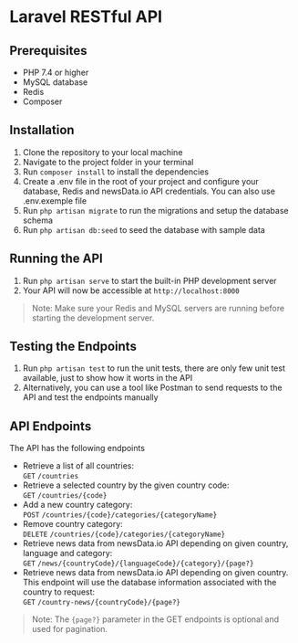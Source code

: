 # Laravel RESTful API

## Prerequisites
- PHP 7.4 or higher
- MySQL database
- Redis
- Composer

## Installation
1. Clone the repository to your local machine
2. Navigate to the project folder in your terminal
3. Run `composer install` to install the dependencies
4. Create a .env file in the root of your project and configure your database, Redis and newsData.io API credentials. You can also use .env.exemple file
5. Run `php artisan migrate` to run the migrations and setup the database schema
6. Run `php artisan db:seed` to seed the database with sample data

## Running the API
1. Run `php artisan serve` to start the built-in PHP development server
2. Your API will now be accessible at `http://localhost:8000`

> Note: Make sure your Redis and MySQL servers are running before starting the development server.

## Testing the Endpoints
1. Run `php artisan test` to run the unit tests, there are only few unit test available, just to show how it worts in the API
2. Alternatively, you can use a tool like Postman to send requests to the API and test the endpoints manually

## API Endpoints
The API has the following endpoints

- Retrieve a list of all countries:  
`GET` `/countries`
- Retrieve a selected country by the given country code:  
`GET` `/countries/{code}`
- Add a new country category:  
`POST` `/countries/{code}/categories/{categoryName}`
- Remove country category:  
`DELETE` `/countries/{code}/categories/{categoryName}`
- Retrieve news data from newsData.io API depending on given country, language and category:  
`GET` `/news/{countryCode}/{languageCode}/{category}/{page?}`
- Retrieve news data from newsData.io API depending on given country. This endpoint will use the database information associated with the country to request:  
`GET` `/country-news/{countryCode}/{page?}` 

> Note: The `{page?}` parameter in the GET endpoints is optional and used for pagination.
